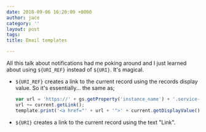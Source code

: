```yaml
---
date: 2018-09-06 16:20:00 +0000
author: jace
category: ''
layout: post
tags: 
title: Email templates

---
```

All this talk about notifications had me poking around and I just learned about using `${URI_REF}` instead of `${URI}`. It's magical.

<!--more-->

* `${URI_REF}` creates a link to the current record using the records display value.
  So it's essentially... the same as;

  ```js
  var url = 'https://' + gs.getProperty('instance_name') + '.service-now.com/';
  url += current.getLink();
  template.print('<a href="' + url + '">' + current.getDisplayValue() + '</a>');
  ```
* `${URI}` creates a link to the current record using the text "Link".